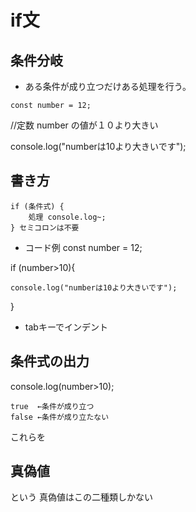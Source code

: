 # if文
## 条件分岐
* ある条件が成り立つだけある処理を行う。
```
const number = 12;
```
//定数 number の値が１０より大きい

 console.log("numberは10より大きいです");

## 書き方
```
if (条件式) {
    処理 console.log~;
} セミコロンは不要
```
* コード例
const number = 12;

if (number>10){
 
    console.log("numberは10より大きいです");
}

* tabキーでインデント

## 条件式の出力
console.log(number>10);
```
true  ←条件が成り立つ
false ←条件が成り立たない
```
これらを 
## 真偽値
という 真偽値はこの二種類しかない


